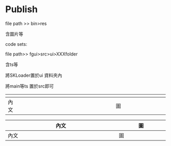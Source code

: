 # Publish

file path &gt;&gt; bin&gt;res

含圖片等

code sets:

file path&gt;&gt; fgui&gt;src&gt;ui&gt;XXXfolder

含ts等

將SKLoader置於ui 資料夾內

將main等ts 置於src即可

| <th style="width:70%"> | <th style="width:30%">|
|------|-----|
| 內文<th style="width:70%"> | 圖 <th style="width:30%">|


|內文 | 圖 |
|-----|-----|
|內文<img width=500/>|圖<img width=200/>|

